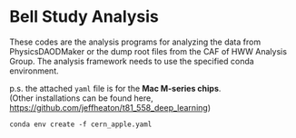 # Bell Study Analysis

These codes are the analysis programs for analyzing the data from PhysicsDAODMaker or the dump root files from the CAF of HWW Analysis Group.
The analysis framework needs to use the specified conda environment.    

p.s. the attached `yaml` file is for the **Mac M-series chips**.    
(Other installations can be found here, https://github.com/jeffheaton/t81_558_deep_learning)

```shell=True
conda env create -f cern_apple.yaml
```
